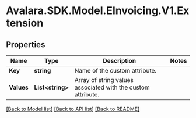 # Avalara.SDK.Model.EInvoicing.V1.Extension

## Properties

Name | Type | Description | Notes
------------ | ------------- | ------------- | -------------
**Key** | **string** | Name of the custom attribute. | 
**Values** | **List&lt;string&gt;** | Array of string values associated with the custom attribute. | 

[[Back to Model list]](../../../README.md#documentation-for-models) [[Back to API list]](../../../README.md#documentation-for-api-endpoints) [[Back to README]](../../../README.md)

